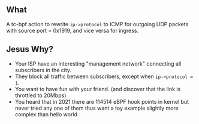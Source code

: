 What
--------------------------

A tc-bpf action to rewrite `ip->protocol` to ICMP for outgoing UDP packets with source port = 0x1919, and vice versa for ingress.

Jesus Why?
--------------------------

* Your ISP have an interesting "management network" connecting all subscribers in the city.
* They block all traffic between subscribers, except when `ip->protocol = 1`.
* You want to have fun with your friend. (and discover that the link is throttled to 20Mbps)
* You heard that in 2021 there are 114514 eBPF hook points in kernel but never tried any one of them thus want a toy example slightly more complex than hello world.
